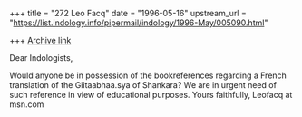 +++
title = "272 Leo Facq"
date = "1996-05-16"
upstream_url = "https://list.indology.info/pipermail/indology/1996-May/005090.html"

+++
[Archive link](https://list.indology.info/pipermail/indology/1996-May/005090.html)

Dear Indologists,

Would anyone be in possession of the bookreferences regarding a French 
translation of the Giitaabhaa.sya of Shankara? We are in urgent need of such 
reference in view of educational purposes.
Yours faithfully,
Leofacq at msn.com




